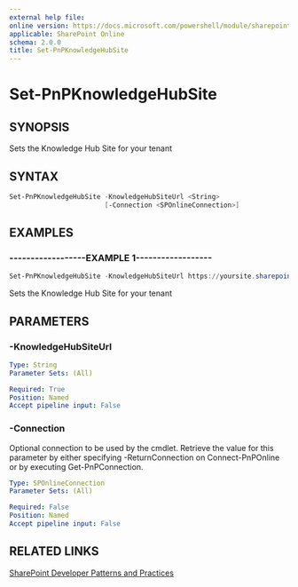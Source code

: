 ```yaml
---
external help file:
online version: https://docs.microsoft.com/powershell/module/sharepoint-pnp/set-pnpknowledgehubsite
applicable: SharePoint Online
schema: 2.0.0
title: Set-PnPKnowledgeHubSite
---
```


# Set-PnPKnowledgeHubSite

## SYNOPSIS
Sets the Knowledge Hub Site for your tenant

## SYNTAX 

```powershell
Set-PnPKnowledgeHubSite -KnowledgeHubSiteUrl <String>
                        [-Connection <SPOnlineConnection>]
```

## EXAMPLES

### ------------------EXAMPLE 1------------------
```powershell
Set-PnPKnowledgeHubSite -KnowledgeHubSiteUrl https://yoursite.sharepoint.com/sites/knowledge
```

Sets the Knowledge Hub Site for your tenant

## PARAMETERS

### -KnowledgeHubSiteUrl


```yaml
Type: String
Parameter Sets: (All)

Required: True
Position: Named
Accept pipeline input: False
```

### -Connection
Optional connection to be used by the cmdlet. Retrieve the value for this parameter by either specifying -ReturnConnection on Connect-PnPOnline or by executing Get-PnPConnection.

```yaml
Type: SPOnlineConnection
Parameter Sets: (All)

Required: False
Position: Named
Accept pipeline input: False
```

## RELATED LINKS

[SharePoint Developer Patterns and Practices](https://aka.ms/sppnp)